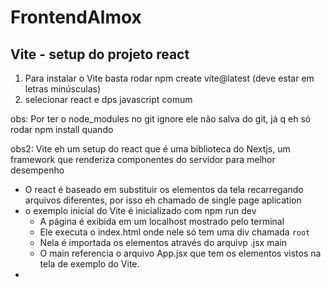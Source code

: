 # FrontendAlmox
## Vite - setup do projeto react
1. Para instalar o Vite basta rodar npm create vite@latest (deve estar em letras minúsculas)
2. selecionar react e dps javascript comum

obs: Por ter o node_modules no git ignore ele não salva do git, já q eh só rodar npm install quando

obs2: Vite eh um setup do react que é uma biblioteca do Nextjs, um framework que renderiza componentes do servidor para melhor desempenho

- O react é baseado em substituir os elementos da tela recarregando arquivos diferentes, por isso eh chamado de single page aplication
- o exemplo inicial do Vite é inicializado com npm run dev
  - A página é exibida em um localhost mostrado pelo terminal
  - Ele executa o index.html onde nele só tem uma div chamada `root`
  - Nela é importada os elementos através do arquivp .jsx main
  - O main referencia o arquivo App.jsx que tem os elementos vistos na tela de exemplo do Vite.
- 

